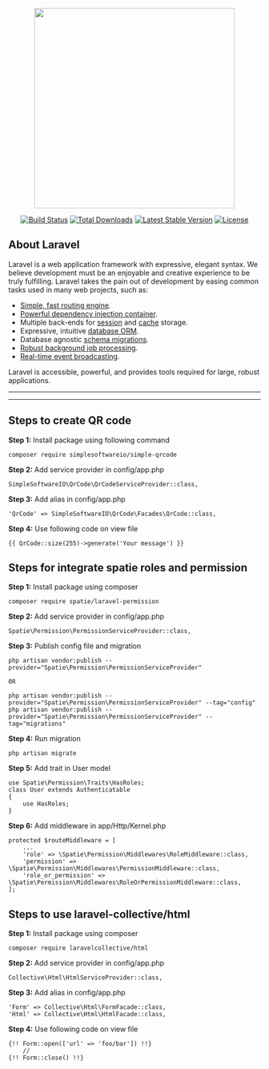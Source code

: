 <p align="center"><a href="https://laravel.com" target="_blank"><img src="https://raw.githubusercontent.com/laravel/art/master/logo-lockup/5%20SVG/2%20CMYK/1%20Full%20Color/laravel-logolockup-cmyk-red.svg" width="400"></a></p>

<p align="center">
<a href="https://travis-ci.org/laravel/framework"><img src="https://travis-ci.org/laravel/framework.svg" alt="Build Status"></a>
<a href="https://packagist.org/packages/laravel/framework"><img src="https://img.shields.io/packagist/dt/laravel/framework" alt="Total Downloads"></a>
<a href="https://packagist.org/packages/laravel/framework"><img src="https://img.shields.io/packagist/v/laravel/framework" alt="Latest Stable Version"></a>
<a href="https://packagist.org/packages/laravel/framework"><img src="https://img.shields.io/packagist/l/laravel/framework" alt="License"></a>
</p>

## About Laravel

Laravel is a web application framework with expressive, elegant syntax. We believe development must be an enjoyable and creative experience to be truly fulfilling. Laravel takes the pain out of development by easing common tasks used in many web projects, such as:

-   [Simple, fast routing engine](https://laravel.com/docs/routing).
-   [Powerful dependency injection container](https://laravel.com/docs/container).
-   Multiple back-ends for [session](https://laravel.com/docs/session) and [cache](https://laravel.com/docs/cache) storage.
-   Expressive, intuitive [database ORM](https://laravel.com/docs/eloquent).
-   Database agnostic [schema migrations](https://laravel.com/docs/migrations).
-   [Robust background job processing](https://laravel.com/docs/queues).
-   [Real-time event broadcasting](https://laravel.com/docs/broadcasting).

Laravel is accessible, powerful, and provides tools required for large, robust applications.

<hr><hr>

## Steps to create QR code

**Step 1:** Install package using following command

```
composer require simplesoftwareio/simple-qrcode
```

**Step 2:** Add service provider in config/app.php

```
SimpleSoftwareIO\QrCode\QrCodeServiceProvider::class,
```

**Step 3:** Add alias in config/app.php

```
'QrCode' => SimpleSoftwareIO\QrCode\Facades\QrCode::class,
```

**Step 4:** Use following code on view file

```
{{ QrCode::size(255)->generate('Your message') }}
```

## Steps for integrate spatie roles and permission

**Step 1:** Install package using composer

```
composer require spatie/laravel-permission
```

**Step 2:** Add service provider in config/app.php

```
Spatie\Permission\PermissionServiceProvider::class,
```

**Step 3:** Publish config file and migration

```
php artisan vendor:publish --provider="Spatie\Permission\PermissionServiceProvider"

0R

php artisan vendor:publish --provider="Spatie\Permission\PermissionServiceProvider" --tag="config"
php artisan vendor:publish --provider="Spatie\Permission\PermissionServiceProvider" --tag="migrations"
```

**Step 4:** Run migration

```
php artisan migrate
```

**Step 5:** Add trait in User model

```
use Spatie\Permission\Traits\HasRoles;
class User extends Authenticatable
{
    use HasRoles;
}
```

**Step 6:** Add middleware in app/Http/Kernel.php

```
protected $routeMiddleware = [
    ...
    'role' => \Spatie\Permission\Middlewares\RoleMiddleware::class,
    'permission' => \Spatie\Permission\Middlewares\PermissionMiddleware::class,
    'role_or_permission' => \Spatie\Permission\Middlewares\RoleOrPermissionMiddleware::class,
];
```

## Steps to use laravel-collective/html

**Step 1:** Install package using composer

```
composer require laravelcollective/html
```

**Step 2:** Add service provider in config/app.php

```
Collective\Html\HtmlServiceProvider::class,
```

**Step 3:** Add alias in config/app.php

```
'Form' => Collective\Html\FormFacade::class,
'Html' => Collective\Html\HtmlFacade::class,
```

**Step 4:** Use following code on view file

```
{!! Form::open(['url' => 'foo/bar']) !!}
    //
{!! Form::close() !!}
```
